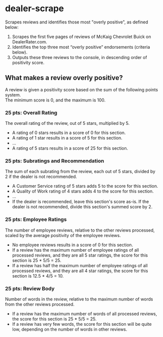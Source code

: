 # dealer-scrape
Scrapes reviews and identifies those most "overly positive", as defined below:

1. Scrapes the first five pages of reviews of McKaig Chevrolet Buick on DealerRater.com.
2. Identifies the top three most “overly positive” endorsements (criteria below).
3. Outputs these three reviews to the console, in descending order of positivity score.

## What makes a review overly positive?
A review is given a positivity score based on the sum of the following points system.<br>
The minimum score is 0, and the maximum is 100.

### 25 pts: Overall Rating
The overall rating of the review, out of 5 stars, multiplied by 5.
- A rating of 0 stars results in a score of 0 for this section.
- A rating of 1 star results in a score of 5 for this section.
- ...
- A rating of 5 stars results in a score of 25 for this section.
### 25 pts: Subratings and Recommendation
The sum of each subrating from the review, each out of 5 stars, divided by 2 if the dealer is not recommended.
- A Customer Service rating of 5 stars adds 5 to the score for this section.
- A Quality of Work rating of 4 stars adds 4 to the score for this section.
- ...
- If the dealer is recommended, leave this section's score as-is. If the dealer is not recommended, divide this section's summed score by 2.
### 25 pts: Employee Ratings
The number of employee reviews, relative to the other reviews processed, scaled by the average positivity of the employee reviews.
- No employee reviews results in a score of 0 for this section.
- If a review has the maximum number of employee ratings of all processed reviews, and they are all 5 star ratings, the score for this section is 25 * 5/5 = 25.
- If a review has half the maximum number of employee ratings of all processed reviews, and they are all 4 star ratings, the score for this section is 12.5 * 4/5 = 10.
### 25 pts: Review Body
Number of words in the review, relative to the maximum number of words from the other reviews processed.
- If a review has the maximum number of words of all processed reviews, the score for this section is 25 * 5/5 = 25.
- If a review has very few words, the score for this section will be quite low, depending on the number of words in other reviews.